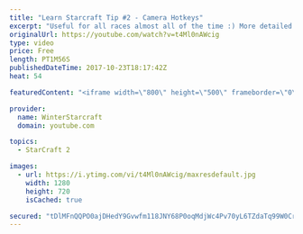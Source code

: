 ```yaml
---
title: "Learn Starcraft Tip #2 - Camera Hotkeys"
excerpt: "Useful for all races almost all of the time :) More detailed guides/tutorials under the learn to play starcraft playlist."
originalUrl: https://youtube.com/watch?v=t4Ml0nAWcig
type: video
price: Free
length: PT1M56S
publishedDateTime: 2017-10-23T18:17:42Z
heat: 54

featuredContent: "<iframe width=\"800\" height=\"500\" frameborder=\"0\" src=\"https://www.youtube.com/embed/t4Ml0nAWcig\" allow=\"accelerometer; autoplay; encrypted-media; gyroscope; picture-in-picture\" allowfullscreen></iframe>"

provider:
  name: WinterStarcraft
  domain: youtube.com

topics:
  - StarCraft 2

images:
  - url: https://i.ytimg.com/vi/t4Ml0nAWcig/maxresdefault.jpg
    width: 1280
    height: 720
    isCached: true

secured: "tDlMFnQQPO0ajDHedY9Gvwfm118JNY68P0oqMdjWc4Pv70yL6TZdaTq99W0CrEzZ6sjpISg9W5l+vpjfkp3fT6R9jDWfBVYx9ev7jemEqNpRl8QlQUvbcWaT5IBc/s01ky1jBSrohlOC2vNrVspuGl1jwWWu0CEbmgxrifSFQRbnXYuk8VHKlyLp3CKUUT1/Cfs5T3SJ2Fs6UO4U7oYqwlUZsHTCBsGJm6NpT0w3EUgmOsnO/FVLhILrpa+lQ5LoJZi5bDMMa/Bp+TjwjbQxVG6EGiwAXW93ejlggUdAZGRhInIe+VCigxWk0JJzJPNuxCdrqwkk/VknaMnFONxRfjfUeV3dzHi3jCvZ98keKLK8x9ts070K2jooMsl1LS0pwrlEijEeL66V30n9XDJ2Ci0zySXP3Qa0tyi2s1XAYOg=;7vIDIvBoWARtIRUaDxeqdw=="
---
```


